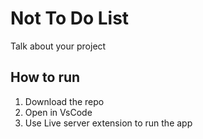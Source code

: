 # Not To Do List

Talk about your project

## How to run

1. Download the repo
2. Open in VsCode
3. Use Live server extension to run the app
